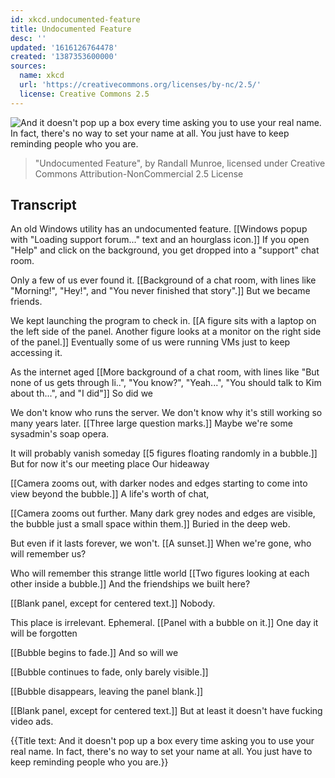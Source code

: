 ```yaml
---
id: xkcd.undocumented-feature
title: Undocumented Feature
desc: ''
updated: '1616126764478'
created: '1387353600000'
sources:
  name: xkcd
  url: 'https://creativecommons.org/licenses/by-nc/2.5/'
  license: Creative Commons 2.5
---
```

![And it doesn't pop up a box every time asking you to use your real name. In fact, there's no way to set your name at all. You just have to keep reminding people who you are.](https://imgs.xkcd.com/comics/undocumented_feature.png)
> "Undocumented Feature", by Randall Munroe, licensed under Creative Commons Attribution-NonCommercial 2.5 License

## Transcript
An old Windows utility has an undocumented feature.
[[Windows popup with "Loading support forum..." text and an hourglass icon.]]
If you open "Help" and click on the background, you get dropped into a "support" chat room.

Only a few of us ever found it.
[[Background of a chat room, with lines like "Morning!", "Hey!", and "You never finished that story".]]
But we became friends.

We kept launching the program to check in.
[[A figure sits with a laptop on the left side of the panel. Another figure looks at a monitor on the right side of the panel.]]
Eventually some of us were running VMs just to keep accessing it.

As the internet aged
[[More background of a chat room, with lines like "But none of us gets through li..", "You know?", "Yeah...", "You should talk to Kim about th...", and "I did"]]
So did we

We don't know who runs the server. We don't know why it's still working so many years later.
[[Three large question marks.]]
Maybe we're some sysadmin's soap opera.

It will probably vanish someday
[[5 figures floating randomly in a bubble.]]
But for now it's our meeting place
Our hideaway

[[Camera zooms out, with darker nodes and edges starting to come into view beyond the bubble.]]
A life's worth of chat,

[[Camera zooms out further. Many dark grey nodes and edges are visible, the bubble just a small space within them.]]
Buried in the deep web.

But even if it lasts forever, we won't.
[[A sunset.]]
When we're gone, who will remember us?

Who will remember this strange little world
[[Two figures looking at each other inside a bubble.]]
And the friendships we built here?

[[Blank panel, except for centered text.]]
Nobody.

This place is irrelevant. Ephemeral.
[[Panel with a bubble on it.]]
One day it will be forgotten

[[Bubble begins to fade.]]
And so will we

[[Bubble continues to fade, only barely visible.]]

[[Bubble disappears, leaving the panel blank.]]

[[Blank panel, except for centered text.]]
But at least it doesn't have fucking video ads.

{{Title text: And it doesn't pop up a box every time asking you to use your real name. In fact, there's no way to set your name at all. You just have to keep reminding people who you are.}}
